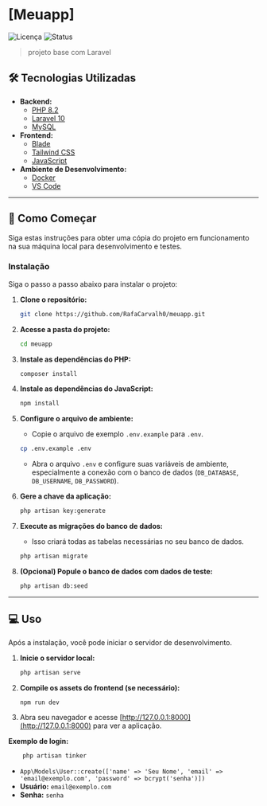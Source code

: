 # [Meuapp]

![Licença](https://img.shields.io/badge/licença-MIT-blue.svg)
![Status](https://img.shields.io/badge/status-em%20desenvolvimento-yellow.svg)

> projeto base com Laravel


## 🛠️ Tecnologias Utilizadas

* **Backend:**
    * [PHP 8.2](https://www.php.net/)
    * [Laravel 10](https://laravel.com/)
    * [MySQL](https://www.mysql.com/)
* **Frontend:**
    * [Blade](https://laravel.com/docs/10.x/blade)
    * [Tailwind CSS](https://tailwindcss.com/)
    * [JavaScript](https://developer.mozilla.org/pt-BR/docs/Web/JavaScript)
* **Ambiente de Desenvolvimento:**
    * [Docker](https://www.docker.com/)
    * [VS Code](https://code.visualstudio.com/)

---

## 🚀 Como Começar

Siga estas instruções para obter uma cópia do projeto em funcionamento na sua máquina local para desenvolvimento e testes.

### Instalação

Siga o passo a passo abaixo para instalar o projeto:

1.  **Clone o repositório:**
    ```bash
    git clone https://github.com/RafaCarvalh0/meuapp.git
    ```

2.  **Acesse a pasta do projeto:**
    ```bash
    cd meuapp
    ```

3.  **Instale as dependências do PHP:**
    ```bash
    composer install
    ```

4.  **Instale as dependências do JavaScript:**
    ```bash
    npm install
    ```

5.  **Configure o arquivo de ambiente:**
    * Copie o arquivo de exemplo `.env.example` para `.env`.
    ```bash
    cp .env.example .env
    ```
    * Abra o arquivo `.env` e configure suas variáveis de ambiente, especialmente a conexão com o banco de dados (`DB_DATABASE`, `DB_USERNAME`, `DB_PASSWORD`).

6.  **Gere a chave da aplicação:**
    ```bash
    php artisan key:generate
    ```

7.  **Execute as migrações do banco de dados:**
    * Isso criará todas as tabelas necessárias no seu banco de dados.
    ```bash
    php artisan migrate
    ```

8.  **(Opcional) Popule o banco de dados com dados de teste:**
    ```bash
    php artisan db:seed
    ```

---

## 💻 Uso

Após a instalação, você pode iniciar o servidor de desenvolvimento.

1.  **Inicie o servidor local:**
    ```bash
    php artisan serve
    ```

2.  **Compile os assets do frontend (se necessário):**
    ```bash
    npm run dev
    ```

3.  Abra seu navegador e acesse [http://127.0.0.1:8000](http://127.0.0.1:8000) para ver a aplicação.

**Exemplo de login:**
```bash
    php artisan tinker
```
* ```App\Models\User::create(['name' => 'Seu Nome', 'email' => 'email@exemplo.com', 'password' => bcrypt('senha')])```
* **Usuário:** `email@exemplo.com`
* **Senha:** `senha`

